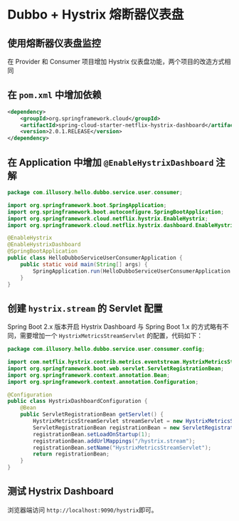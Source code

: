 # Dubbo + Hystrix 熔断器仪表盘

## 使用熔断器仪表盘监控

在 Provider 和 Consumer 项目增加 Hystrix 仪表盘功能，两个项目的改造方式相同

## 在 `pom.xml` 中增加依赖

```xml
<dependency>
    <groupId>org.springframework.cloud</groupId>
    <artifactId>spring-cloud-starter-netflix-hystrix-dashboard</artifactId>
    <version>2.0.1.RELEASE</version>
</dependency>
```

## 在 Application 中增加 `@EnableHystrixDashboard` 注解

```java
package com.illusory.hello.dubbo.service.user.consumer;

import org.springframework.boot.SpringApplication;
import org.springframework.boot.autoconfigure.SpringBootApplication;
import org.springframework.cloud.netflix.hystrix.EnableHystrix;
import org.springframework.cloud.netflix.hystrix.dashboard.EnableHystrixDashboard;

@EnableHystrix
@EnableHystrixDashboard
@SpringBootApplication
public class HelloDubboServiceUserConsumerApplication {
    public static void main(String[] args) {
        SpringApplication.run(HelloDubboServiceUserConsumerApplication.class, args);
    }
}
```

## 创建 `hystrix.stream` 的 Servlet 配置

Spring Boot 2.x 版本开启 Hystrix Dashboard 与 Spring Boot 1.x 的方式略有不同，需要增加一个 `HystrixMetricsStreamServlet` 的配置，代码如下：

```java
package com.illusory.hello.dubbo.service.user.consumer.config;

import com.netflix.hystrix.contrib.metrics.eventstream.HystrixMetricsStreamServlet;
import org.springframework.boot.web.servlet.ServletRegistrationBean;
import org.springframework.context.annotation.Bean;
import org.springframework.context.annotation.Configuration;

@Configuration
public class HystrixDashboardConfiguration {
    @Bean
    public ServletRegistrationBean getServlet() {
        HystrixMetricsStreamServlet streamServlet = new HystrixMetricsStreamServlet();
        ServletRegistrationBean registrationBean = new ServletRegistrationBean(streamServlet);
        registrationBean.setLoadOnStartup(1);
        registrationBean.addUrlMappings("/hystrix.stream");
        registrationBean.setName("HystrixMetricsStreamServlet");
        return registrationBean;
    }
}
```

## 测试 Hystrix Dashboard

浏览器端访问 `http://localhost:9090/hystrix`即可。
